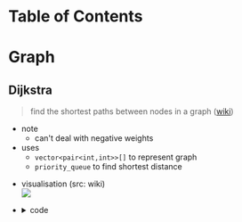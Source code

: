 <!-- omit in toc -->
# Table of Contents


# Graph
## Dijkstra
> find the shortest paths between nodes in a graph ([wiki](https://en.wikipedia.org/wiki/Dijkstra's_algorithm))

<ul>
<li>
note

- can't deal with negative weights
</li>

<li>
uses

- `vector<pair<int,int>>[]` to represent graph
- `priority_queue` to find shortest distance
</li>

<li>

visualisation (src: wiki)<br>![](https://upload.wikimedia.org/wikipedia/commons/5/57/Dijkstra_Animation.gif)
</li>

<li>
<details>
<summary>code</summary>

<details>
<summary>input (same graph from the animation above)</summary>

- first line
    - `6` nodes in total
    - start at node `0`
    - end at node `4`
- the rest
    - `u v weight_from_u_to_v`
```
6 0 4

0 1 7
0 2 9
0 5 14
1 3 15
1 2 10
2 3 11
2 5 2
5 4 9
3 4 6
```
</details>

<details>
<summary>output</summary>

- `dist` is distance from start node to all nodes
```
node	dist
0       0
1       7
2       9
3       20
4       20
5       11
```
</details>

```cpp
#include <bits/stdc++.h>

using namespace std;

#define pi pair<int,int>
#define vi vector<int>
#define vpi vector<pi>
#define eb emplace_back
#define mp make_pair

int main(){
    // num of vertices, start node, end node
    int nv, a, b;
    cin >> nv >> a >> b;

    // read graph
    vpi g[nv];
    int u, v, w;
    while(cin >> u >> v >> w){
        g[u].eb(v, w);
        g[v].eb(u, w);
    }

    // set all distances to max
    vi d(nv, INT_MAX);

    // create pq, less distance = more priority
    priority_queue<pi, vpi, greater<>> pq;

    // start at a with dist of 0
    d[a] = 0;
    pq.push(mp(a, d[a]));

    while(not pq.empty()){
        // pop node u from graph
        u = pq.top().first;
        pq.pop();

        // for each adjacent node v from u
        for(pi &p: g[u]){
            v = p.first, w = p.second;
            // if u to v is shorter than the prev record
            if(d[u] + w < d[v]){
                // update distance to v
                d[v] = d[u] + w;
                pq.push(mp(v, d[v]));
            }
        }
    }

    // print all distances from start node
    cout << "node\tdist\n";
    nv = (int)d.size();
    for(int i = 0; i < nv; i++){
        cout << i << "\t\t" << d[i] << '\n';
    }
}
```
</details>
</li>
</ul>
